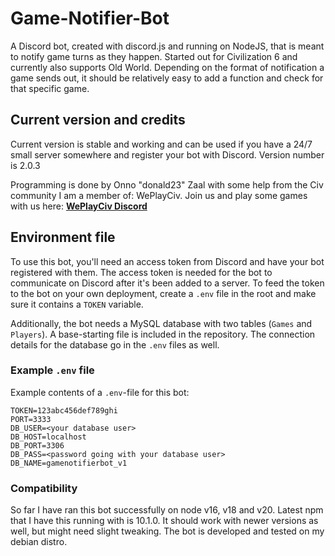 # Game-Notifier-Bot

A Discord bot, created with discord.js and running on NodeJS, that is meant to notify game turns as they happen.
Started out for Civilization 6 and currently also supports Old World.
Depending on the format of notification a game sends out, it should be relatively easy to add a function and check for that specific game.


## Current version and credits

Current version is stable and working and can be used if you have a 24/7 small server somewhere and register your bot with Discord.
Version number is 2.0.3

Programming is done by Onno "donald23" Zaal with some help from the Civ community I am a member of: WePlayCiv.
Join us and play some games with us here: **[WePlayCiv Discord](https://discord.gg/E7WFYzNEBm)** 


## Environment file

To use this bot, you'll need an access token from Discord and have your bot registered with them.
The access token is needed for the bot to communicate on Discord after it's been added to a server.
To feed the token to the bot on your own deployment, create a `.env` file in the root and make sure it contains a `TOKEN` variable.

Additionally, the bot needs a MySQL database with two tables (`Games` and `Players`). A base-starting file is included in the repository.
The connection details for the database go in the `.env` files as well.


### Example `.env` file

Example contents of a `.env`-file for this bot:
```
TOKEN=123abc456def789ghi
PORT=3333
DB_USER=<your database user>
DB_HOST=localhost
DB_PORT=3306
DB_PASS=<password going with your database user>
DB_NAME=gamenotifierbot_v1
```


### Compatibility

So far I have ran this bot successfully on node v16, v18 and v20. Latest npm that I have this running with is 10.1.0.
It should work with newer versions as well, but might need slight tweaking.
The bot is developed and tested on my debian distro.
